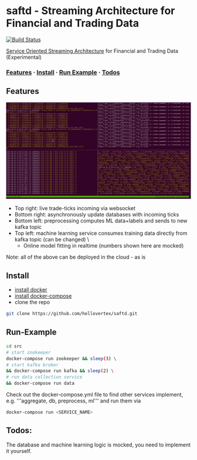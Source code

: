 [comment]: <> (# I-PAT: Infrastructure POC for Algorithmic Trading)

# saftd - Streaming Architecture for Financial and Trading Data

[![Build Status](https://travis-ci.com/hellovertex/tmp.svg?token=RSzMFMtF1pv4mes5psTZ&branch=master)](https://travis-ci.org/hellovertex/tmp)

[Service Oriented Streaming Architecture](https://en.wikipedia.org/wiki/Service-oriented_architecture) for Financial and Trading Data (Experimental)


### [Features](#features) · [Install](#install) · [Run Example](#run-example) · [Todos](#todos)


## Features
![screen-gif](./demo.gif)

- Top right: live trade-ticks incoming via websocket
- Bottom right: asynchronously update databases with incoming ticks
- Bottom left: preprocessing computes ML data+labels and sends to new kafka topic
- Top left: machine learning service consumes training data directly from kafka topic (can be changed) \
  - Online model fitting in realtime (numbers shown here are mocked)

Note: all of the above can be deployed in the cloud - as is

## Install
  - [install docker](https://docs.docker.com/engine/install/)
  - [install docker-compose](https://docs.docker.com/compose/install/)
  - clone the repo
```sh
git clone https://github.com/hellovertex/saftd.git
``` 

## Run-Example
```sh
cd src
# start zookeeper
docker-compose run zookeeper && sleep(3) \
# start kafka broker
&& docker-compose run kafka && sleep(2) \
# run data collection service
&& docker-compose run data
```
Check out the docker-compose.yml file to find other services implement, e.g. '''aggregate, db, preprocess, ml''' and run them via
```sh
docker-compose run <SERVICE_NAME>
```

## Todos:
The database and machine learning logic is mocked, you need to implement it yourself. 

[comment]: <> (# If you have questions, feel free to create an Issue here on github or write an email to hellovertex@outlook.com)

